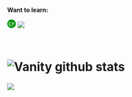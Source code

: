 **Want to learn:**

<code><img height="20" src="https://raw.githubusercontent.com/github/explore/80688e429a7d4ef2fca1e82350fe8e3517d3494d/topics/csharp/csharp.png"></code>
<code><img height="20" src="https://pbs.twimg.com/profile_images/1142154201444823041/O6AczwfV_400x400.png"></code>

</a>
<br>

# ![Vanity github stats](https://github-readme-stats.vercel.app/api?username=Vanity1337&show_icons=true&theme=tokyonight)
<a href="https://github.com/Vanity1337?tab=repositories">
<img align="center" src="https://github-readme-stats.vercel.app/api/top-langs/?username=Vanity1337&layout=compact&show_icons=true&&theme=tokyonight" />
